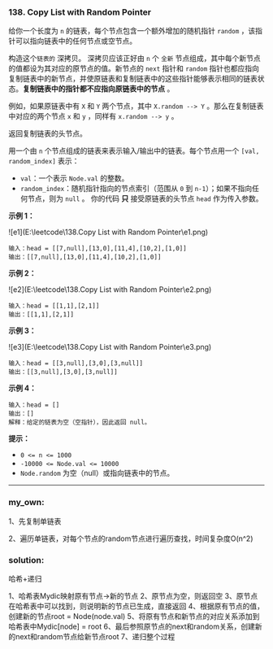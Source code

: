 ### 138. Copy List with Random Pointer

给你一个长度为 `n` 的链表，每个节点包含一个额外增加的随机指针 `random` ，该指针可以指向链表中的任何节点或空节点。

构造这个`链表的` 深拷贝。 深拷贝应该正好由 `n` 个 `全新` 节点组成，其中每个新节点的值都设为其对应的原节点的值。新节点的 `next` 指针和 `random` 指针也都应指向复制链表中的新节点，并使原链表和复制链表中的这些指针能够表示相同的链表状态。**复制链表中的指针都不应指向原链表中的节点** 。

例如，如果原链表中有 `X` 和 `Y` 两个节点，其中 `X.random --> Y` 。那么在复制链表中对应的两个节点 `x` 和 `y` ，同样有 `x.random --> y` 。

返回复制链表的头节点。

用一个由 `n` 个节点组成的链表来表示输入/输出中的链表。每个节点用一个 `[val, random_index]` 表示：

- `val`：一个表示 `Node.val` 的整数。
- `random_index`：随机指针指向的节点索引（范围从 `0` 到 `n-1`）；如果不指向任何节点，则为  `null` 。
  你的代码 **只** 接受原链表的头节点 `head` 作为传入参数。

**示例 1：**

![e1](E:\leetcode\138.Copy List with Random Pointer\e1.png)

```
输入：head = [[7,null],[13,0],[11,4],[10,2],[1,0]]
输出：[[7,null],[13,0],[11,4],[10,2],[1,0]]
```

**示例 2：**

![e2](E:\leetcode\138.Copy List with Random Pointer\e2.png)

```
输入：head = [[1,1],[2,1]]
输出：[[1,1],[2,1]]
```

**示例 3：**

![e3](E:\leetcode\138.Copy List with Random Pointer\e3.png)

```
输入：head = [[3,null],[3,0],[3,null]]
输出：[[3,null],[3,0],[3,null]]
```

**示例 4：**

```
输入：head = []
输出：[]
解释：给定的链表为空（空指针），因此返回 null。
```

**提示：**

- `0 <= n <= 1000`
- `-10000 <= Node.val <= 10000`
- `Node.random` 为空（null）或指向链表中的节点。

------------

### my_own:

1、先复制单链表

2、遍历单链表，对每个节点的random节点进行遍历查找，时间复杂度O(n^2)



### solution:

哈希+递归

1、哈希表Mydic映射原有节点->新的节点
2、原节点为空，则返回空
3、原节点在哈希表中可以找到，则说明新的节点已生成，直接返回
4、根据原有节点的值，创建新的节点root = Node(node.val)
5、将原有节点和新节点的对应关系添加到哈希表中Mydic[node] = root
6、最后参照原节点的next和random关系，创建新的next和random节点给新节点root
7、递归整个过程

